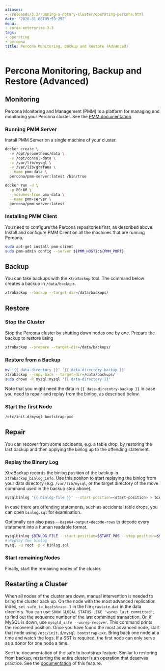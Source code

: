 ```yaml
---
aliases:
- /releases/3.3/running-a-notary-cluster/operating-percona.html
date: '2020-01-08T09:59:25Z'
menu:
- corda-enterprise-3-3
tags:
- operating
- percona
title: Percona Monitoring, Backup and Restore (Advanced)
---
```



# Percona Monitoring, Backup and Restore (Advanced)


## Monitoring

Percona Monitoring and Management (PMM) is a platform for managing and
monitoring your Percona cluster.  See the [PMM documentation](https://www.percona.com/doc/percona-monitoring-and-management/index.html).


### Running PMM Server

Install PMM Server on a single machine of your cluster.

```sh
docker create \
  -v /opt/prometheus/data \
  -v /opt/consul-data \
  -v /var/lib/mysql \
  -v /var/lib/grafana \
  --name pmm-data \
  percona/pmm-server:latest /bin/true

docker run -d \
  -p 80:80 \
  --volumes-from pmm-data \
  --name pmm-server \
  percona/pmm-server:latest
```


### Installing PMM  Client

You need to configure the Percona repositories first, as described above.
Install and configure PMM Client on all the machines that are running Percona.

```sh
sudo apt-get install pmm-client
sudo pmm-admin config --server ${PMM_HOST}:${PMM_PORT}
```


## Backup

You can take backups with the `XtraBackup` tool. The command below creates a
backup in `/data/backups`.

```sh
xtrabackup --backup --target-dir=/data/backups/
```


## Restore


### Stop the Cluster

Stop the Percona cluster by shutting down nodes one by one. Prepare the backup to restore using

```sh
xtrabackup --prepare --target-dir=/data/backups/
```


### Restore from a Backup

```sh
mv '{{ data-directory }}' '{{ data-directory-backup }}'
xtrabackup --copy-back --target-dir=/data/backups/
sudo chown -R mysql:mysql '{{ data-directory }}'
```

Note that you might need the data in `{{ data-direcotry-backup }}` in case you
need to repair and replay from the binlog, as described below.


### Start the first Node

```sh
/etc/init.d/mysql bootstrap-pxc
```


## Repair

You can recover from some accidents, e.g. a table drop, by restoring the last
backup and then applying the binlog up to the offending statement.


### Replay the Binary Log

XtraBackup records the binlog position of the backup in
`xtrabackup_binlog_info`. Use this positon to start replaying the binlog from
your data directory (e.g. `/var/lib/mysql`, or the target directory of the move command
used in the backup step above).

```sh
mysqlbinlog '{{ binlog-file }}' --start-position=<start-position> > binlog.sql
```

In case there are offending statements, such as
accidental table drops, you can open `binlog.sql` for examination.

Optionally can also pass `--base64-output=decode-rows` to decode every statement into a human readable format.

```sh
mysqlbinlog $BINLOG_FILE --start-position=$START_POS --stop-position=$STOP_POS > binlog.sql
# Replay the binlog
mysql -u root -p < binlog.sql
```


### Start remaining Nodes

Finally, start the remaining nodes of the cluster.


## Restarting a Cluster

When all nodes of the cluster are down, manual intervention is needed to bring
the cluster back up. On the node with the most advanced replication index,
`set safe_to_bootstrap: 1` in the file `grastate.dat` in the data directory.
You can use `SHOW GLOBAL STATUS LIKE 'wsrep_last_committed';` to find out the
sequence number of the last committed transaction. Or, if MySQL is down, use
`mysqld_safe --wsrep-recover`. This command prints the recovered position.
Once you have found the most advanced node, start that node using
`/etc/init.d/mysql bootstrap-pxc`. Bring back one node at a time and watch
the logs. If a SST is required, the first node can only serve as a donor for
one node a time.

See the documentation of the safe to bootstrap feature. Similar to restoring
from backup, restarting the entire cluster is an operation that deserves
practice. See the [documentation](http://galeracluster.com/2016/11/introducing-the-safe-to-bootstrap-feature-in-galera-cluster/)
of this feature.

